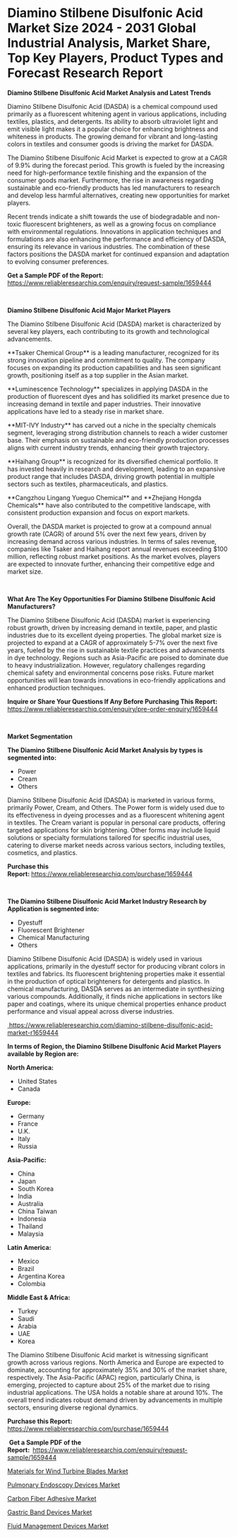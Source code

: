 <p><h1>Diamino Stilbene Disulfonic Acid Market Size 2024 - 2031 Global Industrial Analysis, Market Share, Top Key Players, Product Types and Forecast Research Report</h1></p><p><strong>Diamino Stilbene Disulfonic Acid Market Analysis and Latest Trends</strong></p>
<p><p>Diamino Stilbene Disulfonic Acid (DASDA) is a chemical compound used primarily as a fluorescent whitening agent in various applications, including textiles, plastics, and detergents. Its ability to absorb ultraviolet light and emit visible light makes it a popular choice for enhancing brightness and whiteness in products. The growing demand for vibrant and long-lasting colors in textiles and consumer goods is driving the market for DASDA.</p><p>The Diamino Stilbene Disulfonic Acid Market is expected to grow at a CAGR of 9.9% during the forecast period. This growth is fueled by the increasing need for high-performance textile finishing and the expansion of the consumer goods market. Furthermore, the rise in awareness regarding sustainable and eco-friendly products has led manufacturers to research and develop less harmful alternatives, creating new opportunities for market players.</p><p>Recent trends indicate a shift towards the use of biodegradable and non-toxic fluorescent brighteners, as well as a growing focus on compliance with environmental regulations. Innovations in application techniques and formulations are also enhancing the performance and efficiency of DASDA, ensuring its relevance in various industries. The combination of these factors positions the DASDA market for continued expansion and adaptation to evolving consumer preferences.</p></p>
<p><strong>Get a Sample PDF of the Report:&nbsp;</strong> <a href="https://www.reliableresearchiq.com/enquiry/request-sample/1659444?utm_campaign=114&utm_medium=2&utm_source=Github&utm_content=ia&utm_term=08112024&utm_id=diamino-stilbene-disulfonic-acid">https://www.reliableresearchiq.com/enquiry/request-sample/1659444</a></p>
<p>&nbsp;</p>
<p><strong>Diamino Stilbene Disulfonic Acid Major Market Players</strong></p>
<p><p>The Diamino Stilbene Disulfonic Acid (DASDA) market is characterized by several key players, each contributing to its growth and technological advancements.</p><p>**Tsaker Chemical Group** is a leading manufacturer, recognized for its strong innovation pipeline and commitment to quality. The company focuses on expanding its production capabilities and has seen significant growth, positioning itself as a top supplier in the Asian market.</p><p>**Luminescence Technology** specializes in applying DASDA in the production of fluorescent dyes and has solidified its market presence due to increasing demand in textile and paper industries. Their innovative applications have led to a steady rise in market share.</p><p>**MIT-IVY Industry** has carved out a niche in the specialty chemicals segment, leveraging strong distribution channels to reach a wider customer base. Their emphasis on sustainable and eco-friendly production processes aligns with current industry trends, enhancing their growth trajectory.</p><p>**Haihang Group** is recognized for its diversified chemical portfolio. It has invested heavily in research and development, leading to an expansive product range that includes DASDA, driving growth potential in multiple sectors such as textiles, pharmaceuticals, and plastics.</p><p>**Cangzhou Lingang Yueguo Chemical** and **Zhejiang Hongda Chemicals** have also contributed to the competitive landscape, with consistent production expansion and focus on export markets.</p><p>Overall, the DASDA market is projected to grow at a compound annual growth rate (CAGR) of around 5% over the next few years, driven by increasing demand across various industries. In terms of sales revenue, companies like Tsaker and Haihang report annual revenues exceeding $100 million, reflecting robust market positions. As the market evolves, players are expected to innovate further, enhancing their competitive edge and market size.</p></p>
<p>&nbsp;</p>
<p><strong>What Are The Key Opportunities For Diamino Stilbene Disulfonic Acid Manufacturers?</strong></p>
<p><p>The Diamino Stilbene Disulfonic Acid (DASDA) market is experiencing robust growth, driven by increasing demand in textile, paper, and plastic industries due to its excellent dyeing properties. The global market size is projected to expand at a CAGR of approximately 5-7% over the next five years, fueled by the rise in sustainable textile practices and advancements in dye technology. Regions such as Asia-Pacific are poised to dominate due to heavy industrialization. However, regulatory challenges regarding chemical safety and environmental concerns pose risks. Future market opportunities will lean towards innovations in eco-friendly applications and enhanced production techniques.</p></p>
<p><strong>Inquire or Share Your Questions If Any Before Purchasing This Report:</strong> <a href="https://www.reliableresearchiq.com/enquiry/pre-order-enquiry/1659444?utm_campaign=114&utm_medium=2&utm_source=Github&utm_content=ia&utm_term=08112024&utm_id=diamino-stilbene-disulfonic-acid">https://www.reliableresearchiq.com/enquiry/pre-order-enquiry/1659444</a></p>
<p>&nbsp;</p>
<p><strong>Market Segmentation</strong></p>
<p><strong>The Diamino Stilbene Disulfonic Acid Market Analysis by types is segmented into:</strong></p>
<p><ul><li>Power</li><li>Cream</li><li>Others</li></ul></p>
<p><p>Diamino Stilbene Disulfonic Acid (DASDA) is marketed in various forms, primarily Power, Cream, and Others. The Power form is widely used due to its effectiveness in dyeing processes and as a fluorescent whitening agent in textiles. The Cream variant is popular in personal care products, offering targeted applications for skin brightening. Other forms may include liquid solutions or specialty formulations tailored for specific industrial uses, catering to diverse market needs across various sectors, including textiles, cosmetics, and plastics.</p></p>
<p><strong>Purchase this Report:&nbsp;</strong><a href="https://www.reliableresearchiq.com/purchase/1659444?utm_campaign=114&utm_medium=2&utm_source=Github&utm_content=ia&utm_term=08112024&utm_id=diamino-stilbene-disulfonic-acid">https://www.reliableresearchiq.com/purchase/1659444</a></p>
<p>&nbsp;</p>
<p><strong>The Diamino Stilbene Disulfonic Acid Market Industry Research by Application is segmented into:</strong></p>
<p><ul><li>Dyestuff</li><li>Fluorescent Brightener</li><li>Chemical Manufacturing</li><li>Others</li></ul></p>
<p><p>Diamino Stilbene Disulfonic Acid (DASDA) is widely used in various applications, primarily in the dyestuff sector for producing vibrant colors in textiles and fabrics. Its fluorescent brightening properties make it essential in the production of optical brighteners for detergents and plastics. In chemical manufacturing, DASDA serves as an intermediate in synthesizing various compounds. Additionally, it finds niche applications in sectors like paper and coatings, where its unique chemical properties enhance product performance and visual appeal across diverse industries.</p></p>
<p><a href="https://www.reliableresearchiq.com/diamino-stilbene-disulfonic-acid-market-r1659444?utm_campaign=114&utm_medium=2&utm_source=Github&utm_content=ia&utm_term=08112024&utm_id=diamino-stilbene-disulfonic-acid">&nbsp;https://www.reliableresearchiq.com/diamino-stilbene-disulfonic-acid-market-r1659444</a></p>
<p><strong>In terms of Region, the Diamino Stilbene Disulfonic Acid Market Players available by Region are:</strong></p>
<p>
    <p> <strong> North America: </strong>
        <ul>
            <li>United States</li>
            <li>Canada</li>
        </ul>
        </p> 
    <p> <strong> Europe: </strong>
        <ul>
            <li>Germany</li>
            <li>France</li>
            <li>U.K.</li>
            <li>Italy</li>
            <li>Russia</li>
        </ul>
        </p> 
    <p> <strong> Asia-Pacific: </strong>
        <ul>
            <li>China</li>
            <li>Japan</li>
            <li>South Korea</li>
            <li>India</li>
            <li>Australia</li>
            <li>China Taiwan</li>
            <li>Indonesia</li>
            <li>Thailand</li>
            <li>Malaysia</li>
        </ul>
        </p> 
    <p> <strong> Latin America: </strong>
        <ul>
            <li>Mexico</li>
            <li>Brazil</li>
            <li>Argentina Korea</li>
            <li>Colombia</li>
        </ul>
        </p> 
    <p> <strong> Middle East & Africa: </strong>
        <ul>
            <li>Turkey</li>
            <li>Saudi</li>
            <li>Arabia</li>
            <li>UAE</li>
            <li>Korea</li>
        </ul>
    </p>
    </p>
<p><p>The Diamino Stilbene Disulfonic Acid market is witnessing significant growth across various regions. North America and Europe are expected to dominate, accounting for approximately 35% and 30% of the market share, respectively. The Asia-Pacific (APAC) region, particularly China, is emerging, projected to capture about 25% of the market due to rising industrial applications. The USA holds a notable share at around 10%. The overall trend indicates robust demand driven by advancements in multiple sectors, ensuring diverse regional dynamics.</p></p>
<p><strong>Purchase this Report: </strong><a href="https://www.reliableresearchiq.com/purchase/1659444?utm_campaign=114&utm_medium=2&utm_source=Github&utm_content=ia&utm_term=08112024&utm_id=diamino-stilbene-disulfonic-acid">https://www.reliableresearchiq.com/purchase/1659444</a></p>
<p>&nbsp;<strong>Get a Sample PDF of the Report:&nbsp;&nbsp;</strong><a href="https://www.reliableresearchiq.com/enquiry/request-sample/1659444?utm_campaign=114&utm_medium=2&utm_source=Github&utm_content=ia&utm_term=08112024&utm_id=diamino-stilbene-disulfonic-acid">https://www.reliableresearchiq.com/enquiry/request-sample/1659444</a></p>
<p><strong></strong></p>
<p><p><a href="https://github.com/rieuydbalon3b/Market-Research-Report-List-1/blob/main/materials-for-wind-turbine-blades-market.md?utm_campaign=114&utm_medium=2&utm_source=Github&utm_content=ia&utm_term=08112024&utm_id=diamino-stilbene-disulfonic-acid">Materials for Wind Turbine Blades Market</a></p><p><a href="https://issuu.com/reportprime-2/docs/pulmonary-endoscopy-devices-market-_b961b76cda5796?utm_campaign=114&utm_medium=2&utm_source=Github&utm_content=ia&utm_term=08112024&utm_id=diamino-stilbene-disulfonic-acid">Pulmonary Endoscopy Devices Market</a></p><p><a href="https://github.com/kiara3n0pau/Market-Research-Report-List-1/blob/main/carbon-fiber-adhesive-market.md?utm_campaign=114&utm_medium=2&utm_source=Github&utm_content=ia&utm_term=08112024&utm_id=diamino-stilbene-disulfonic-acid">Carbon Fiber Adhesive Market</a></p><p><a href="https://issuu.com/reportprime-2/docs/gastric-band-devices-market-size-20_d4eba096f37335?utm_campaign=114&utm_medium=2&utm_source=Github&utm_content=ia&utm_term=08112024&utm_id=diamino-stilbene-disulfonic-acid">Gastric Band Devices Market</a></p><p><a href="https://issuu.com/reportprime-2/docs/fluid-management-devices-market-siz_30368d6b09ce16?utm_campaign=114&utm_medium=2&utm_source=Github&utm_content=ia&utm_term=08112024&utm_id=diamino-stilbene-disulfonic-acid">Fluid Management Devices Market</a></p></p>